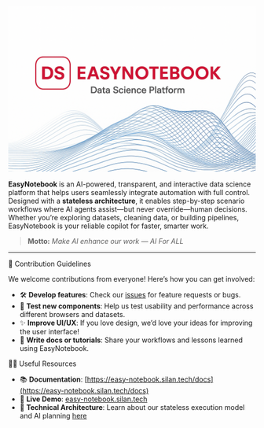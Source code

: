 
![1746684425817](image/README/1746684425817.png)

**EasyNotebook** is an AI-powered, transparent, and interactive data science platform that helps users seamlessly integrate automation with full control. Designed with a **stateless architecture**, it enables step-by-step scenario workflows where AI agents assist—but never override—human decisions. Whether you’re exploring datasets, cleaning data, or building pipelines, EasyNotebook is your reliable copilot for faster, smarter work.

> **Motto:** *Make AI enhance our work — AI For ALL*

---

🌈 Contribution Guidelines

We welcome contributions from everyone! Here’s how you can get involved:

* 🛠 **Develop features**: Check our [issues](https://github.com/your-org/easynotebook/issues) for feature requests or bugs.
* 🧪 **Test new components**: Help us test usability and performance across different browsers and datasets.
* ✨ **Improve UI/UX**: If you love design, we’d love your ideas for improving the user interface!
* 🧾 **Write docs or tutorials**: Share your workflows and lessons learned using EasyNotebook.

👩‍💻 Useful Resources

* 📚 **Documentation**: [https://easy-notebook.silan.tech/docs](https://easy-notebook.silan.tech/docs)
* 🎥 **Live Demo**: [easy-notebook.silan.tech](https://easy-notebook.silan.tech)
* 🧠 **Technical Architecture**: Learn about our stateless execution model and AI planning [here](https://example.com/whitepaper)
